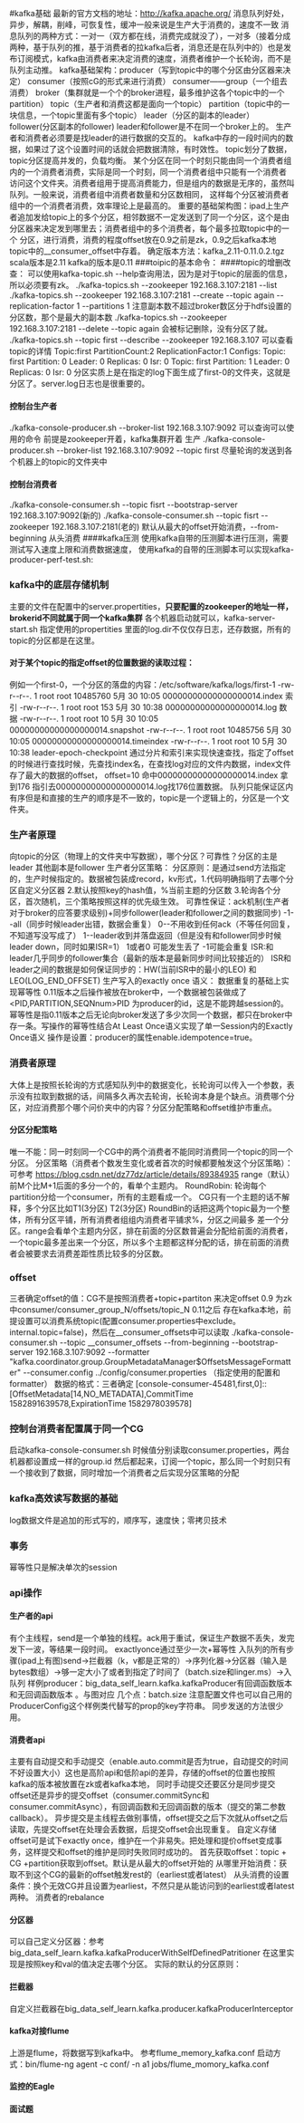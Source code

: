 #kafka基础
最新的官方文档的地址：http://kafka.apache.org/
消息队列好处，异步，解耦，削峰，可恢复性，缓冲一般来说是生产大于消费的，速度不一致
消息队列的两种方式：一对一（双方都在线，消费完成就没了），一对多（接着分成两种，基于队列的推，基于消费者的拉kafka后者，消息还是在队列中的）也是发布订阅模式，kafka由消费者来决定消费的速度，消费者维护一个长轮询，而不是队列主动推。
kafka基础架构：producer（写到topic中的哪个分区由分区器来决定） consumer（按照cG的形式来进行消费） consumer——group（一个组去消费） broker（集群就是一个个的broker进程，最多维护这各个topic中的一个partition） topic（生产者和消费这都是面向一个topic） partition（topic中的一块信息，一个topic里面有多个topic）
leader（分区的副本的leader） follower(分区副本的follower) leader和follower是不在同一个broker上的。
生产者和消费者必须要是找leader的进行数据的交互的。
kafka中存的一段时间内的数据，如果过了这个设置时间的话就会把数据清除，有时效性。
topic划分了数据，topic分区提高并发的，负载均衡。
某个分区在同一个时刻只能由同一个消费者组内的一个消费者消费，实际是同一个时刻，同一个消费者组中只能有一个消费者
访问这个文件夹。消费者组用于提高消费能力，但是组内的数据是无序的，虽然叫队列。一般来说，消费者组中消费者数量和分区数相同，
这样每个分区被消费者组中的一个消费者消费，效率理论上是最高的。
重要的基础架构图：ipad上生产者追加发给topic上的多个分区，相邻数据不一定发送到了同一个分区，这个是由分区器来决定发到哪里去；消费者组中的多个消费者，每个最多拉取topic中的一个
分区，进行消费，消费的程度offset放在0.9之前是zk，0.9之后kafka本地topic中的__consumer_offset中存着。
确定版本方法：kafka_2.11-0.11.0.2.tgz scala版本是2.11 kafka的版本是0.11 
###toipic的基本命令：
####topic的增删改查：
可以使用kafka-topic.sh --help查询用法，因为是对于topic的层面的信息，所以必须要有zk。
./kafka-topics.sh --zookeeper 192.168.3.107:2181 --list
./kafka-topics.sh --zookeeper 192.168.3.107:2181 --create --topic again --replication-factor 1 --partitions 1 注意副本数不超过broker数区分于hdfs设置的分区数，那个是最大的副本数
./kafka-topics.sh --zookeeper 192.168.3.107:2181 --delete --topic again 会被标记删除，没有分区了就。
./kafka-topics.sh --topic first --describe --zookeeper 192.168.3.107 可以查看topic的详情
    Topic:first     PartitionCount:2        ReplicationFactor:1     Configs:
    Topic: first    Partition: 0    Leader: 0       Replicas: 0     Isr: 0
    Topic: first    Partition: 1    Leader: 0       Replicas: 0     Isr: 0
分区实质上是在指定的log下面生成了first-0的文件夹，这就是分区了。server.log日志也是很重要的。
#### 控制台生产者
./kafka-console-producer.sh --broker-list 192.168.3.107:9092 可以查询可以使用的命令
前提是zookeeper开着，kafka集群开着
生产 ./kafka-console-producer.sh --broker-list 192.168.3.107:9092 --topic first
尽量轮询的发送到各个机器上的topic的文件夹中
#### 控制台消费者
./kafka-console-consumer.sh --topic fisrt --bootstrap-server 192.168.3.107:9092(新的)
./kafka-console-consumer.sh --topic fisrt --zookeeper 192.168.3.107:2181(老的)
默认从最大的offset开始消费，--from-beginning 从头消费
####kafka压测
使用kafka自带的压测脚本进行压测，需要测试写入速度上限和消费数据速度，
使用kafka的自带的压测脚本可以实现kafka-producer-perf-test.sh:

### kafka中的底层存储机制
主要的文件在配置中的server.propertities，**只要配置的zookeeper的地址一样，brokerid不同就属于同一个kafka集群**
各个机器启动就可以，kafka-server-start.sh 指定使用的propertities
里面的log.dir不仅仅存日志，还存数据，所有的topic的分区都是在这里。
#### 对于某个topic的指定offset的位置数据的读取过程：
例如一个first-0，一个分区的落盘的内容：/etc/software/kafka/logs/first-1
    -rw-r--r--. 1 root root 10485760 5月  30 10:05 00000000000000000014.index 索引
    -rw-r--r--. 1 root root      153 5月  30 10:38 00000000000000000014.log   数据
    -rw-r--r--. 1 root root       10 5月  30 10:05 00000000000000000014.snapshot
    -rw-r--r--. 1 root root 10485756 5月  30 10:05 00000000000000000014.timeindex
    -rw-r--r--. 1 root root       10 5月  30 10:38 leader-epoch-checkpoint
 通过分片和索引来实现快速查找，指定了offset的时候进行查找时候，先查找index名，在查找log对应的文件内数据，index文件存了最大的数据的offset，
offset=10 命中00000000000000000014.index 拿到176 指引去00000000000000000014.log找176位置数据。
队列只能保证区内有序但是和直接的生产的顺序是不一致的，topic是一个逻辑上的，分区是一个文件夹。
### 生产者原理
向topic的分区（物理上的文件夹中写数据），哪个分区？可靠性？分区的主是leader 其他副本是follower
生产者分区策略：
分区原则：是通过send方法指定的，生产时候指定的。数据被包装成record，kv形式，1.代码明确指明了去哪个分区自定义分区器  2.默认按照key的hash值，%当前主题的分区数 3.轮询各个分区，首次随机，三个策略按照这样的优先级生效。
可靠性保证：ack机制(生产者对于broker的应答要求级别)+同步follower(leader和follower之间的数据同步) -1--all（同步时候leader出错，数据会重复） 0--不用收到任何ack（不等任何回复，不知道写没写成了）  1--leader收到并落盘返回（但是没有和follower同步时候leader down，同时如果ISR=1） 1或者0 可能发生丢了 -1可能会重复
ISR:和leader几乎同步的follower集合（最新的版本是最新同步时间比较接近的）
ISR和leader之间的数据是如何保证同步的：HW(当前ISR中的最小的LEO) 和 LEO(LOG_END_OFFSET)
生产写入的exactly once 语义： 数据重复的基础上实现幂等性 0.11版本之后操作被放在broker中，一个数据被包装做成了<PID,PARTITION,SEQNnum>PID
为producer的id，这是不能跨越session的。幂等性是指0.11版本之后无论向broker发送了多少次同一个数据，都只在broker中存一条。写操作的幂等性结合At Least Once语义实现了单一Session内的Exactly Once语义
操作是设置：producer的属性enable.idempotence=true。
### 消费者原理
大体上是按照长轮询的方式感知队列中的数据变化，长轮询可以传入一个参数，表示没有拉取到数据的话，间隔多久再次去轮询，长轮询本身是个缺点。消费哪个分区，对应消费那个哪个问价夹中的内容？分区分配策略和offset维护市重点。
#### 分区分配策略
唯一不能：同一时刻同一个CG中的两个消费者不能同时消费同一个topic的同一个分区。
分区策略（消费者个数发生变化或者首次的时候都要触发这个分区策略）：可参考 https://blog.csdn.net/dz77dz/article/details/89384935
    range（默认） 前M个比M+1后面的多分一个的，看单个主题内。
    RoundRobin: 轮询每个partition分给一个consumer，所有的主题看成一个。
CG只有一个主题的话不解释，多个分区比如T1(3分区) T2(3分区) RoundBin的话把这两个topic最为一个整体，所有分区平铺，所有消费者组组内消费者平铺求%，分区之间最多
差一个分区。range会看单个主题内分区，排在前面的分区数普遍会分配给前面的消费者，一个topic最多差出来一个分区，所以多个主题都这样分配的话，排在前面的消费者会被要求去消费差距性质比较多的分区数。
### offset
三者确定offset的值：CG不是按照消费者+topic+partiton 来决定offset
0.9 为zk中consumer/consumer_group_N/offsets/topic_N
0.11之后 存在kafka本地，前提设置可以消费系统topic(配置consumer.properties中exclude。internal.topic=false)，然后在__consumer_offsets中可以读取
./kafka-console-consumer.sh --topic __consumer_offsets --from-beginning --bootstrap-server 192.168.3.107:9092 --formatter "kafka.coordinator.group.GroupMetadataManager\$OffsetsMessageFormatter" --consumer.config ../config/consumer.properties
（指定使用的配置和formatter）
数据的格式：三者确定
[console-consumer-45481,first,0]::[OffsetMetadata[14,NO_METADATA],CommitTime 1582891639578,ExpirationTime 1582978039578]
### 控制台消费者配置属于同一个CG
启动kafka-console-consumer.sh 时候值分别读取consumer.properties，两台机器都设置成一样的group.id
然后都起来，订阅一个topic，那么同一个时刻只有一个接收到了数据，同时增加一个消费者之后实现分区策略的分配
### kafka高效读写数据的基础
log数据文件是追加的形式写的，顺序写，速度快；零拷贝技术
### 事务
幂等性只是解决单次的session

### api操作
#### 生产者的api
有个主线程，send是一个单独的线程。ack用于重试，保证生产数据不丢失，发完发下一波，等结果一段时间。
exactlyonce通过至少一次+幂等性
入队列的所有步骤(ipad上有图)send->拦截器（k，v都是正常的）->序列化器->分区器（输入是bytes数组）->够一定大小了或者到指定了时间了（batch.size和linger.ms）->入队列
样例producer：big_data_self_learn.kafka.kafkaProducer有回调函数版本和无回调函数版本 。与图对应 几个点：batch.size
注意配置文件也可以自己用的ProducerConfig这个样例类代替写的prop的key字符串。 
同步发送的方法很少用。
#### 消费者api
主要有自动提交和手动提交（enable.auto.commit是否为true，自动提交的时间不好设置大小）这也是高阶api和低阶api的差异，存储的offset的位置也按照kafka的版本被放置在zk或者kafka本地，
同时手动提交还要区分是同步提交offset还是异步的提交offset（consumer.commitSync和consumer.commitAsync），有回调函数和无回调函数的版本（提交的第二参数callback）。
异步提交是主线程去做别事情，offset提交之后下次就从offset之后读取，先提交offset在处理会丢数据，后提交offset会出现重复。
自定义存储offset可是试下exactly once，维护在一个非易失。把处理和提价offset变成事务，这样提交和offset的维护是同时失败同时成功的。
首先获取offset：topic + CG +partition获取到offset。默认是从最大的offset开始的
从哪里开始消费：获取不到这个CG的最新的offset触发rest的（earliest或者latest）
从头消费的设置条件：换个无效CG并且设置为earliest，不然只是从能访问到的earliest或者latest两种。
消费者的rebalance
#### 分区器
可以自己定义分区器：参考big_data_self_learn.kafka.kafkaProducerWithSelfDefinedPatritioner
在这里实现是按照key和val的值决定去哪个分区。
实际的默认的分区原则：
#### 拦截器
自定义拦截器在big_data_self_learn.kafka.producer.kafkaProducerInterceptor
#### kafka对接flume
上游是flume，将数据写到kafka中。
参考flume_memory_kafka.conf
启动方式：bin/flume-ng agent -c conf/ -n a1 jobs/flume_momory_kafka.conf
#### 监控的Eagle

#### 面试题

